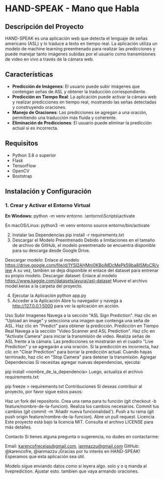 # HAND-SPEAK - Mano que Habla

## Descripción del Proyecto

HAND-SPEAK es una aplicación web que detecta el lenguaje de señas americano (ASL) y lo traduce a texto en tiempo real. La aplicación utiliza un modelo de machine learning preentrenado para realizar las predicciones y puede manejar tanto imágenes subidas por el usuario como transmisiones de video en vivo a través de la cámara web.

## Características

- **Predicción de Imágenes**: El usuario puede subir imágenes que contengan señas de ASL y obtener la traducción correspondiente.
- **Predicción en Tiempo Real**: La aplicación puede activar la cámara web y realizar predicciones en tiempo real, mostrando las señas detectadas y construyendo oraciones.
- **Manejo de Oraciones**: Las predicciones se agregan a una oración, permitiendo una traducción más fluida y coherente.
- **Eliminación de Predicciones**: El usuario puede eliminar la predicción actual si es incorrecta.

## Requisitos

- Python 3.8 o superior
- Flask
- TensorFlow
- OpenCV
- Bootstrap

## Instalación y Configuración

### 1. Crear y Activar el Entorno Virtual

**En Windows:**
python -m venv entorno
.\entorno\Scripts\activate

En macOS/Linux:
python3 -m venv entorno
source entorno/bin/activate

2. Instalar las Dependencias
pip install -r requirements.txt
3. Descargar el Modelo Preentrenado
Debido a limitaciones en el tamaño de archivo de GitHub, el modelo preentrenado se encuentra disponible para su descarga desde Google Drive.

Descargar modelo: Enlace al modelo https://drive.google.com/file/d/1YSl2AHMni0KBoiMDcMePk59ba8ISMoCR/view
 A su vez, tambien se deja disponible el enlace del dataset para entrenar su propio modelo. Descargar dataset: Enlace al modelo https://www.kaggle.com/datasets/ayuraj/asl-dataset
Mueve el archivo model.keras a la carpeta del proyecto.

4. Ejecutar la Aplicación
python app.py
5. Acceder a la Aplicación
Abre tu navegador y navega a http://127.0.0.1:5000 para ver la aplicación en acción.

Uso
Subir Imagenes
Navega a la sección "ASL Sign Prediction".
Haz clic en "Upload an image" y selecciona una imagen que contenga una seña de ASL.
Haz clic en "Predict" para obtener la predicción.
Predicción en Tiempo Real
Navega a la sección "Video Scanner and ASL Prediction".
Haz clic en "Activate Camera" para iniciar la transmisión de video.
Realiza señas de ASL frente a la cámara.
Las predicciones se mostrarán en el cuadro "Live Prediction" y se agregarán a una oración.
Si la predicción es incorrecta, haz clic en "Clear Prediction" para borrar la predicción actual.
Cuando hayas terminado, haz clic en "Stop Camera" para detener la transmisión.
Agregar Dependencias
Si necesitas agregar nuevas dependencias, ejecuta:

pip install <nombre_de_la_dependencia>
Luego, actualiza el archivo requirements.txt:

pip freeze > requirements.txt
Contribuciones
Si deseas contribuir al proyecto, por favor sigue estos pasos:

Haz un fork del repositorio.
Crea una rama para tu función (git checkout -b feature/nombre-de-la-funcion).
Realiza los cambios necesarios.
Commit tus cambios (git commit -m 'Añadir nueva funcionalidad').
Push a tu rama (git push origin feature/nombre-de-la-funcion).
Abre un pull request.
Licencia
Este proyecto está bajo la licencia MIT. Consulta el archivo LICENSE para más detalles.

Contacto
Si tienes alguna pregunta o sugerencia, no dudes en contactarme:

Email: karencofrecejas@gmail.com, ianmazzu@gmail.com
GitHub: @karencofre, @ianmazzu
¡Gracias por tu interés en HAND-SPEAK! Esperamos que esta aplicación sea útil.

Modelo sigue enviando datos como si leyera algo. solo y o q manda al liveprediction. Ajustar esto. tambien que vaya armando oraciones.